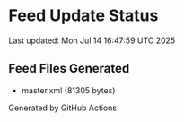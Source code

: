 # Feed Update Status
Last updated: Mon Jul 14 16:47:59 UTC 2025

## Feed Files Generated
- master.xml (81305 bytes)

Generated by GitHub Actions
